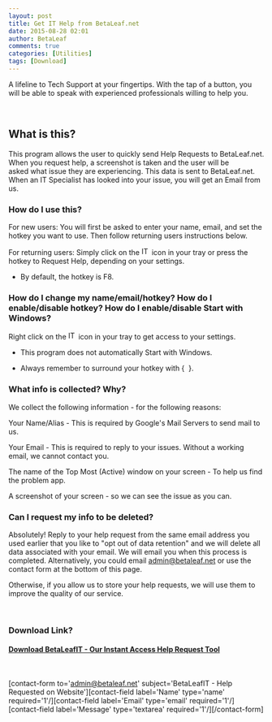 ```yaml
---
layout: post
title: Get IT Help from BetaLeaf.net
date: 2015-08-28 02:01
author: BetaLeaf
comments: true
categories: [Utilities]
tags: [Download]
---
```

A lifeline to Tech Support at your fingertips. With the tap of a button, you will be able to speak with experienced professionals willing to help you.

&nbsp;
<h2>What is this?</h2>
This program allows the user to quickly send Help Requests to BetaLeaf.net. When you request help, a screenshot is taken and the user will be asked what issue they are experiencing. This data is sent to BetaLeaf.net. When an IT Specialist has looked into your issue, you will get an Email from us.
<h3>How do I use this?</h3>
For new users: You will first be asked to enter your name, email, and set the hotkey you want to use. Then follow returning users instructions below.

For returning users: Simply click on the <img class="alignnone wp-image-269" src="http://betaleaf.net/wp-content/uploads/2015/08/IT1000.png" alt="IT1000" width="16" height="16" /> icon in your tray or press the hotkey to Request Help, depending on your settings.

- By default, the hotkey is F8.
<h3>How do I change my name/email/hotkey? How do I enable/disable hotkey? How do I enable/disable Start with Windows?</h3>
Right click on the <img class="alignnone wp-image-269" src="http://betaleaf.net/wp-content/uploads/2015/08/IT1000.png" alt="IT1000" width="16" height="16" /> icon in your tray to get access to your settings.

- This program does not automatically Start with Windows.

- Always remember to surround your hotkey with {  }.
<h3>What info is collected? Why?</h3>
We collect the following information - for the following reasons:

Your Name/Alias - This is required by Google's Mail Servers to send mail to us.

Your Email - This is required to reply to your issues. Without a working email, we cannot contact you.

The name of the Top Most (Active) window on your screen - To help us find the problem app.

A screenshot of your screen - so we can see the issue as you can.
<h3>Can I request my info to be deleted?</h3>
Absolutely! Reply to your help request from the same email address you used earlier that you like to "opt out of data retention" and we will delete all data associated with your email. We will email you when this process is completed. Alternatively, you could email <a href="mailto:admin@betaleaf.net" target="_blank">admin@betaleaf.net</a> or use the contact form at the bottom of this page.

Otherwise, if you allow us to store your help requests, we will use them to improve the quality of our service.

&nbsp;
<h3>Download Link?</h3>
<h4><a href="http://betaleaf.net/wp-content/uploads/2015/08/BetaLeafIT.exe">Download BetaLeafIT - Our Instant Access Help Request Tool</a></h4>
&nbsp;

[contact-form to='admin@betaleaf.net' subject='BetaLeafIT - Help Requested on Website'][contact-field label='Name' type='name' required='1'/][contact-field label='Email' type='email' required='1'/][contact-field label='Message' type='textarea' required='1'/][/contact-form]

